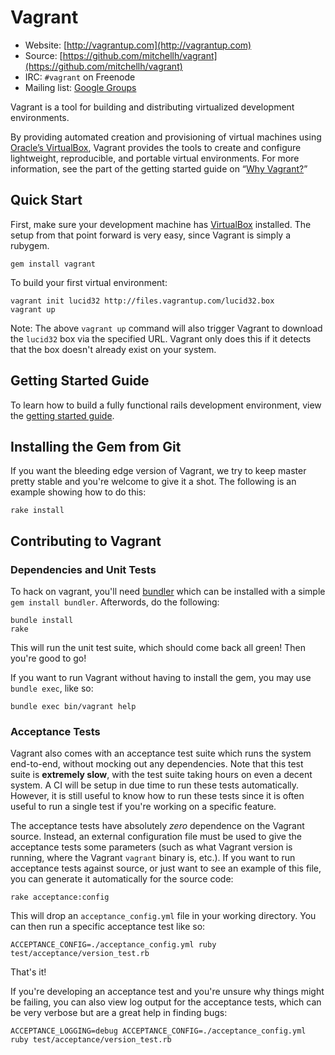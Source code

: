 # Vagrant

* Website: [http://vagrantup.com](http://vagrantup.com)
* Source: [https://github.com/mitchellh/vagrant](https://github.com/mitchellh/vagrant)
* IRC: `#vagrant` on Freenode
* Mailing list: [Google Groups](http://groups.google.com/group/vagrant-up)

Vagrant is a tool for building and distributing virtualized development environments.

By providing automated creation and provisioning of virtual machines using [Oracle’s VirtualBox](http://www.virtualbox.org),
Vagrant provides the tools to create and configure lightweight, reproducible, and portable
virtual environments. For more information, see the part of the getting started guide
on “[Why Vagrant?](http://vagrantup.com/docs/getting-started/index.html)”

## Quick Start

First, make sure your development machine has [VirtualBox](http://www.virtualbox.org)
installed. The setup from that point forward is very easy, since Vagrant is simply
a rubygem.

    gem install vagrant

To build your first virtual environment:

    vagrant init lucid32 http://files.vagrantup.com/lucid32.box
    vagrant up

Note: The above `vagrant up` command will also trigger Vagrant to download the
`lucid32` box via the specified URL. Vagrant only does this if it detects that
the box doesn't already exist on your system.

## Getting Started Guide

To learn how to build a fully functional rails development environment, view the
[getting started guide](http://vagrantup.com/docs/getting-started/index.html).

## Installing the Gem from Git

If you want the bleeding edge version of Vagrant, we try to keep master pretty stable
and you're welcome to give it a shot. The following is an example showing how to do this:

    rake install

## Contributing to Vagrant

### Dependencies and Unit Tests

To hack on vagrant, you'll need [bundler](http://github.com/carlhuda/bundler) which can
be installed with a simple `gem install bundler`. Afterwords, do the following:

    bundle install
    rake

This will run the unit test suite, which should come back all green! Then you're good to go!

If you want to run Vagrant without having to install the gem, you may use `bundle exec`,
like so:

    bundle exec bin/vagrant help

### Acceptance Tests

Vagrant also comes with an acceptance test suite which runs the system
end-to-end, without mocking out any dependencies. Note that this test
suite is **extremely slow**, with the test suite taking hours on even
a decent system. A CI will be setup in due time to run these tests
automatically. However, it is still useful to know how to run these
tests since it is often useful to run a single test if you're working
on a specific feature.

The acceptance tests have absolutely _zero_ dependence on the Vagrant
source. Instead, an external configuration file must be used to give
the acceptance tests some parameters (such as what Vagrant version is
running, where the Vagrant `vagrant` binary is, etc.). If you want to
run acceptance tests against source, or just want to see an example of
this file, you can generate it automatically for the source code:

    rake acceptance:config

This will drop an `acceptance_config.yml` file in your working directory.
You can then run a specific acceptance test like so:

    ACCEPTANCE_CONFIG=./acceptance_config.yml ruby test/acceptance/version_test.rb

That's it!

If you're developing an acceptance test and you're unsure why things
might be failing, you can also view log output for the acceptance tests,
which can be very verbose but are a great help in finding bugs:

    ACCEPTANCE_LOGGING=debug ACCEPTANCE_CONFIG=./acceptance_config.yml ruby test/acceptance/version_test.rb
